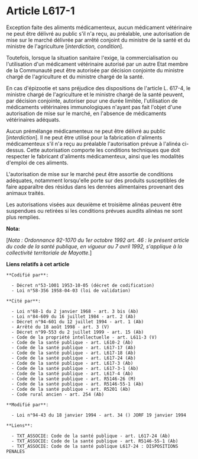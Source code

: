 # Article L617-1

Exception faite des aliments médicamenteux, aucun médicament vétérinaire ne peut être délivré au public s'il n'a reçu, au
préalable, une autorisation de mise sur le marché délivrée par arrêté conjoint du ministre de la santé et du ministre de
l'agriculture [*interdiction, condition*].

Toutefois, lorsque la situation sanitaire l'exige, la commercialisation ou l'utilisation d'un médicament vétérinaire autorisé
par un autre Etat membre de la Communauté peut être autorisée par décision conjointe du ministre chargé de l'agriculture et
du ministre chargé de la santé.

En cas d'épizootie et sans préjudice des dispositions de l'article L. 617-4, le ministre chargé de l'agriculture et le
ministre chargé de la santé peuvent, par décision conjointe, autoriser pour une durée limitée, l'utilisation de médicaments
vétérinaires immunologiques n'ayant pas fait l'objet d'une autorisation de mise sur le marché, en l'absence de médicaments
vétérinaires adéquats.

Aucun prémélange médicamenteux ne peut être délivré au public [*interdiction*]. Il ne peut être utilisé pour la fabrication
d'aliments médicamenteux s'il n'a reçu au préalable l'autorisation prévue à l'alinéa ci-dessus. Cette autorisation comporte
les conditions techniques que doit respecter le fabricant d'aliments médicamenteux, ainsi que les modalités d'emploi de ces
aliments.

L'autorisation de mise sur le marché peut être assortie de conditions adéquates, notamment lorsqu'elle porte sur des produits
susceptibles de faire apparaître des résidus dans les denrées alimentaires provenant des animaux traités.

Les autorisations visées aux deuxième et troisième alinéas peuvent être suspendues ou retirées si les conditions prévues
auxdits alinéas ne sont plus remplies.

**Nota:**

[*Nota : Ordonnance 92-1070 du 1er octobre 1992 art. 46 : le présent article du code de la santé publique, en vigueur au 7
avril 1992, s'applique à la collectivité territoriale de Mayotte.*]

**Liens relatifs à cet article**

	**Codifié par**:

	  - Décret n°53-1001 1953-10-05 (décret de codification)
	  - Loi n°58-356 1958-04-03 (loi de validation)

	**Cité par**:

	  - Loi n°68-1 du 2 janvier 1968 - art. 3 bis (Ab)
	  - Loi n°84-609 du 16 juillet 1984 - art. 2 (Ab)
	  - Décret n°94-601 du 12 juillet 1994 - art. 1 (Ab)
	  - Arrêté du 18 août 1998 - art. 3 (V)
	  - Décret n°99-553 du 2 juillet 1999 - art. 15 (Ab)
	  - Code de la propriété intellectuelle - art. L611-3 (V)
	  - Code de la santé publique - art. L610-2 (Ab)
	  - Code de la santé publique - art. L617-17 (Ab)
	  - Code de la santé publique - art. L617-18 (Ab)
	  - Code de la santé publique - art. L617-24 (Ab)
	  - Code de la santé publique - art. L617-3 (Ab)
	  - Code de la santé publique - art. L617-3-1 (Ab)
	  - Code de la santé publique - art. L617-4 (Ab)
	  - Code de la santé publique - art. R5146-26 (M)
	  - Code de la santé publique - art. R5146-55-1 (Ab)
	  - Code de la santé publique - art. R5201 (Ab)
	  - Code rural ancien - art. 254 (Ab)

	**Modifié par**:

	  - Loi n°94-43 du 18 janvier 1994 - art. 34 () JORF 19 janvier 1994

	**Liens**:

	  - TXT_ASSOCIE: Code de la santé publique - art. L617-24 (Ab)
	  - TXT_ASSOCIE: Code de la santé publique - art. R5146-55-1 (Ab)
	  - TXT_ASSOCIE: Code de la santé publique L617-24 : DISPOSITIONS PENALES
